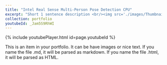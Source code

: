 ```yaml
---
title: "Intel Real Sense Multi-Person Pose Detection CPU"
excerpt: "Short 1 sentence description <br/><img src='./images/Thumbnail_IntelRealSense.png'>"
collection: portfolio
youtubeId: _Jam5S9RhWI
---
```


{% include youtubePlayer.html id=page.youtubeId %}

This is an item in your portfolio. It can be have images or nice text. If you name the file .md, it will be parsed as markdown. If you name the file .html, it will be parsed as HTML. 
